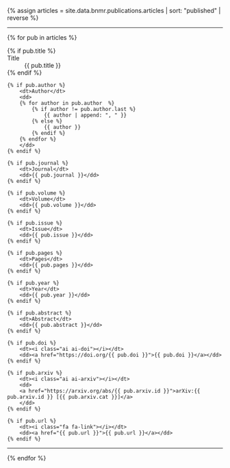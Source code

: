 {% assign articles = site.data.bnmr.publications.articles | sort: "published" | reverse %}

<hr>

{% for pub in articles %}
<dl>
    {% if pub.title %}
        <dt>Title</dt>
        <dd>{{ pub.title }}</dd>
    {% endif %}

    {% if pub.author %}
        <dt>Author</dt>
        <dd>
        {% for author in pub.author  %}
            {% if author != pub.author.last %}
                {{ author | append: ", " }}
            {% else %}
                {{ author }}
            {% endif %}
        {% endfor %}
        </dd>
    {% endif %}
    
    {% if pub.journal %}
        <dt>Journal</dt>
        <dd>{{ pub.journal }}</dd>
    {% endif %}
    
    {% if pub.volume %}
        <dt>Volume</dt>
        <dd>{{ pub.volume }}</dd>
    {% endif %}
    
    {% if pub.issue %}
        <dt>Issue</dt>
        <dd>{{ pub.issue }}</dd>
    {% endif %}
    
    {% if pub.pages %}
        <dt>Pages</dt>
        <dd>{{ pub.pages }}</dd>
    {% endif %}
    
    {% if pub.year %}
        <dt>Year</dt>
        <dd>{{ pub.year }}</dd>
    {% endif %}
    
    {% if pub.abstract %}
        <dt>Abstract</dt>
        <dd>{{ pub.abstract }}</dd>
    {% endif %}
    
    {% if pub.doi %}
        <dt><i class="ai ai-doi"></i></dt>
        <dd><a href="https://doi.org/{{ pub.doi }}">{{ pub.doi }}</a></dd>
    {% endif %}
    
    {% if pub.arxiv %}
        <dt><i class="ai ai-arxiv"></i></dt>
        <dd>
        <a href="https://arxiv.org/abs/{{ pub.arxiv.id }}">arXiv:{{ pub.arxiv.id }} [{{ pub.arxiv.cat }}]</a>
        </dd>
    {% endif %}
    
    {% if pub.url %}
        <dt><i class="fa fa-link"></i></dt>
        <dd><a href="{{ pub.url }}">{{ pub.url }}</a></dd>
    {% endif %}
</dl>
<hr>
{% endfor %}
